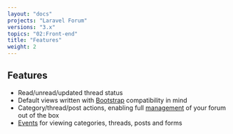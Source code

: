 ```yaml
---
layout: "docs"
projects: "Laravel Forum"
versions: "3.x"
topics: "02:Front-end"
title: "Features"
weight: 2
---
```


## Features

* Read/unread/updated thread status
* Default views written with [Bootstrap](http://getbootstrap.com/) compatibility in mind
* Category/thread/post actions, enabling full [management](/docs/laravel-forum/3.x/front-end/management/) of your forum out of the box
* [Events](http://laravel.com/docs/5.1/events) for viewing categories, threads, posts and forms
